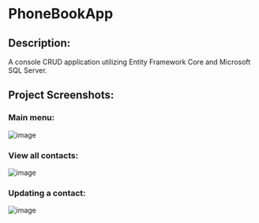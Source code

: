 # PhoneBookApp

## Description:
A console CRUD application utilizing Entity Framework Core and Microsoft SQL Server. 

## Project Screenshots:

### Main menu:
![image](https://github.com/joshhkim02/PhoneBookApp/assets/97993478/2369e07b-22e5-42d2-902a-c289108604f2)

### View all contacts:
![image](https://github.com/joshhkim02/PhoneBookApp/assets/97993478/b7ea90b7-dfc1-4ad3-9c4c-7382c8166712)

### Updating a contact:
![image](https://github.com/joshhkim02/PhoneBookApp/assets/97993478/e26bcceb-d00e-43b7-ab9d-32214e131787)
